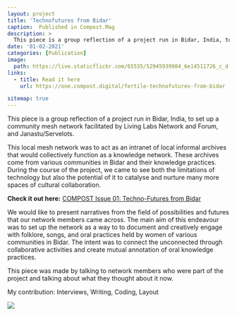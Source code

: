 ```yaml
---
layout: project
title: 'Technofutures from Bidar'
caption:  Published in Compost.Mag
description: >
  This piece is a group reflection of a project run in Bidar, India, to set up a community mesh network facilitated by Living Labs Network and Forum, and Janastu/Servelots.
date: '01-02-2021'
categories: [Publication]
image: 
  path: https://live.staticflickr.com/65535/52945939984_6e14511726_c_d.jpg
links:
  - title: Read it here
    url: https://one.compost.digital/fertile-technofutures-from-bidar

sitemap: true
---
```




This piece is a group reflection of a project run in Bidar, India, to set up a community mesh network facilitated by Living Labs Network and Forum, and Janastu/Servelots.

This local mesh network was to act as an intranet of local informal archives that would collectively function as a knowledge network. These archives come from various communities in Bidar and their knowledge practices. During the course of the project, we came to see both the limitations of technology but also the potential of it to catalyse and nurture many more spaces of cultural collaboration.

**Check it out here:** [COMPOST Issue 01: Techno-Futures from Bidar](https://one.compost.digital/fertile-technofutures-from-bidar)


We would like to present narratives from the field of possibilities and futures that our network members came across. The main aim of this endeavour was to set up the network as a way to to document and creatively engage with folklore, songs, and oral practices held by women of various communities in Bidar. The intent was to connect the unconnected through collaborative activities and create mutual annotation of oral knowledge practices.

This piece was made by talking to network members who were part of the project and talking about what they thought about it now.

My contribution: Interviews, Writing, Coding, Layout

![](https://live.staticflickr.com/65535/52946258308_c293c5b376_c_d.jpg)